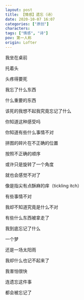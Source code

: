 ```yaml
---
layout: post
title: 【情感】遗忘（诗）
date: 2020-10-07 16:07
categories: ["原创"]
characters: 
tags: ["情感", "诗"]
pov: 第一人称
origin: Lofter
---
```


我坐在桌前

托着头

头疼得要死

我忘了什么东西

什么重要的东西

该死的我想不起我究竟忘记了什么

你知道这种感受吗

你知道有些什么事情不对

拼图的碎片在不正确的位置

按照不正确的顺序

或许只是旋转了一个角度

就也会感觉不对了

像是指尖有点酥麻的痒（tickling itch）

有些事情不对

我却不知道究竟是什么不对

有些什么东西被拿走了

我到底忘记了什么

一个梦

还是一场太阳雨

我却什么也记不起来了

我害怕很快

连遗忘这件事

都会被忘记了
